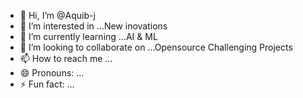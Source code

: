 - 👋 Hi, I’m @Aquib-j
- 👀 I’m interested in ...New inovations
- 🌱 I’m currently learning ...AI & ML
- 💞️ I’m looking to collaborate on ...Opensource Challenging Projects 
- 📫 How to reach me ...
- 😄 Pronouns: ...
- ⚡ Fun fact: ...

<!---
Aquib-git/Aquib-git is a ✨ special ✨ repository because its `README.md` (this file) appears on your GitHub profile.
You can click the Preview link to take a look at your changes.
--->

